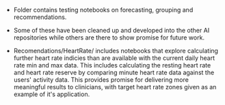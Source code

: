 - Folder contains testing notebooks on forecasting, grouping and recommendations.

- Some of these have been cleaned up and developed into the other AI repositories while others are there to show promise for future work.

- Recomendations/HeartRate/ includes notebooks that explore calculating further heart rate indicies than are available with the current daily heart rate min and max data. This includes calculating the resting heart rate and heart rate reserve by comparing minute heart rate data against the users' activity data. This provides promise for delivering more meaningful results to clinicians, with target heart rate zones given as an example of it's application.
